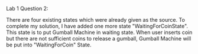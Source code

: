 Lab 1 Question 2:

There are four existing states which were already given as the source. To complete my solution, I have added one more state "WaitingForCoinState". This state is to put Gumball Machine in waiting state. When user inserts coin but there are not sufficient coins to release a gumball, Gumball Machine will be put into "WaitingForCoin" State.